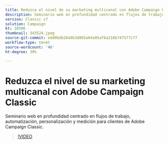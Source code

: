 ```yaml
---
title: Reduzca el nivel de su marketing multicanal con Adobe Campaign Classic
description: Seminario web en profundidad centrado en flujos de trabajo, automatización, personalización y medición para clientes de Adobe Campaign Classic.
version: Classic v7
solution: Campaign
kt: 10506
thumbnail: 343524.jpeg
source-git-commit: edd0bdb28a9b3d065a64a95af6a216b747577c77
workflow-type: tm+mt
source-wordcount: '46'
ht-degree: 39%

---
```


# Reduzca el nivel de su marketing multicanal con Adobe Campaign Classic

Seminario web en profundidad centrado en flujos de trabajo, automatización, personalización y medición para clientes de Adobe Campaign Classic.

>[!VIDEO](https://video.tv.adobe.com/v/343524/?quality=12&learn=on)
